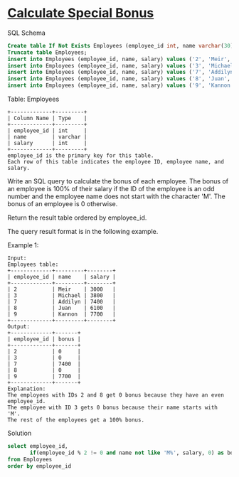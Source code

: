 # [Calculate Special Bonus](https://leetcode.com/problems/calculate-special-bonus/)

SQL Schema
```sql
Create table If Not Exists Employees (employee_id int, name varchar(30), salary int);
Truncate table Employees;
insert into Employees (employee_id, name, salary) values ('2', 'Meir', '3000');
insert into Employees (employee_id, name, salary) values ('3', 'Michael', '3800');
insert into Employees (employee_id, name, salary) values ('7', 'Addilyn', '7400');
insert into Employees (employee_id, name, salary) values ('8', 'Juan', '6100');
insert into Employees (employee_id, name, salary) values ('9', 'Kannon', '7700');
```

Table: Employees
```
+-------------+---------+
| Column Name | Type    |
+-------------+---------+
| employee_id | int     |
| name        | varchar |
| salary      | int     |
+-------------+---------+
employee_id is the primary key for this table.
Each row of this table indicates the employee ID, employee name, and salary.
``` 

Write an SQL query to calculate the bonus of each employee. The bonus of an employee is 100% of their salary if the 
ID of the employee is an odd number and the employee name does not start with the character 'M'. The bonus of an 
employee is 0 otherwise.

Return the result table ordered by employee_id.

The query result format is in the following example.

Example 1:
```
Input: 
Employees table:
+-------------+---------+--------+
| employee_id | name    | salary |
+-------------+---------+--------+
| 2           | Meir    | 3000   |
| 3           | Michael | 3800   |
| 7           | Addilyn | 7400   |
| 8           | Juan    | 6100   |
| 9           | Kannon  | 7700   |
+-------------+---------+--------+
Output: 
+-------------+-------+
| employee_id | bonus |
+-------------+-------+
| 2           | 0     |
| 3           | 0     |
| 7           | 7400  |
| 8           | 0     |
| 9           | 7700  |
+-------------+-------+
Explanation: 
The employees with IDs 2 and 8 get 0 bonus because they have an even employee_id.
The employee with ID 3 gets 0 bonus because their name starts with 'M'.
The rest of the employees get a 100% bonus.
```
Solution
```sql
select employee_id,
       if(employee_id % 2 != 0 and name not like 'M%', salary, 0) as bonus
from Employees
order by employee_id
```